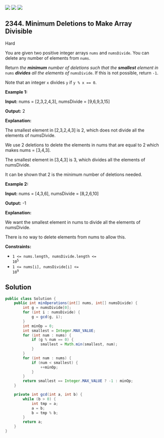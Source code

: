 [![](https://img.shields.io/github/stars/javadev/LeetCode-in-Java?label=Stars&style=flat-square)](https://github.com/javadev/LeetCode-in-Java)
[![](https://img.shields.io/github/forks/javadev/LeetCode-in-Java?label=Fork%20me%20on%20GitHub%20&style=flat-square)](https://github.com/javadev/LeetCode-in-Java/fork)
[![](https://img.shields.io/badge/-LeetCode%20in%20Kotlin-blue?style=flat-square)](https://github.com/javadev/LeetCode-in-Kotlin)

## 2344\. Minimum Deletions to Make Array Divisible

Hard

You are given two positive integer arrays `nums` and `numsDivide`. You can delete any number of elements from `nums`.

Return _the **minimum** number of deletions such that the **smallest** element in_ `nums` _**divides** all the elements of_ `numsDivide`. If this is not possible, return `-1`.

Note that an integer `x` divides `y` if `y % x == 0`.

**Example 1:**

**Input:** nums = [2,3,2,4,3], numsDivide = [9,6,9,3,15]

**Output:** 2

**Explanation:**

The smallest element in [2,3,2,4,3] is 2, which does not divide all the elements of numsDivide.

We use 2 deletions to delete the elements in nums that are equal to 2 which makes nums = [3,4,3].

The smallest element in [3,4,3] is 3, which divides all the elements of numsDivide.

It can be shown that 2 is the minimum number of deletions needed. 

**Example 2:**

**Input:** nums = [4,3,6], numsDivide = [8,2,6,10]

**Output:** -1

**Explanation:**

We want the smallest element in nums to divide all the elements of numsDivide.

There is no way to delete elements from nums to allow this.

**Constraints:**

*   <code>1 <= nums.length, numsDivide.length <= 10<sup>5</sup></code>
*   <code>1 <= nums[i], numsDivide[i] <= 10<sup>9</sup></code>

## Solution

```java
public class Solution {
    public int minOperations(int[] nums, int[] numsDivide) {
        int g = numsDivide[0];
        for (int i : numsDivide) {
            g = gcd(g, i);
        }
        int minOp = 0;
        int smallest = Integer.MAX_VALUE;
        for (int num : nums) {
            if (g % num == 0) {
                smallest = Math.min(smallest, num);
            }
        }
        for (int num : nums) {
            if (num < smallest) {
                ++minOp;
            }
        }
        return smallest == Integer.MAX_VALUE ? -1 : minOp;
    }

    private int gcd(int a, int b) {
        while (b > 0) {
            int tmp = a;
            a = b;
            b = tmp % b;
        }
        return a;
    }
}
```